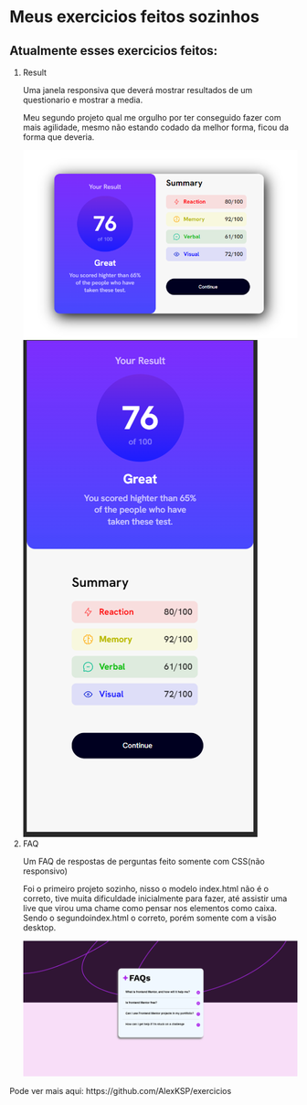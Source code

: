 <h1>Meus exercicios feitos sozinhos</h1>

<h2>Atualmente esses exercicios feitos:</h2>

<ol>
  <li>Result</li>
  <p>Uma janela responsiva que deverá mostrar resultados de um questionario e mostrar a media.</p>
  <p>Meu segundo projeto qual me orgulho por ter conseguido fazer com mais agilidade, mesmo não estando codado da melhor forma, ficou da forma que deveria.</p>
  <img src="https://github.com/AlexKSP/exercicios/blob/master/css-seu-resultado/assets/Layout/Result-2.png?raw=true" alt="banner-1"/>
  <img src="https://github.com/AlexKSP/exercicios/blob/master/css-seu-resultado/assets/Layout/Result-1.png?raw=true" alt="banner-2"/>
  
  <li>FAQ</li>
  <p>Um FAQ de respostas de perguntas feito somente com CSS(não responsivo)</p>
  <p>Foi o primeiro projeto sozinho, nisso o modelo index.html não é o correto, tive muita dificuldade inicialmente para fazer, até assistir uma live que virou uma chame como pensar nos elementos como caixa. Sendo o segundoindex.html o correto, porém somente com a visão desktop.</p>
  <img src="https://github.com/AlexKSP/exercicios/blob/master/faq/assets/layout/FAQ-1.png?raw=true" alt="banner-3"/>
  
</ol>

<footer>
  <p>Pode ver mais aqui: https://github.com/AlexKSP/exercicios </p>
</footer>
